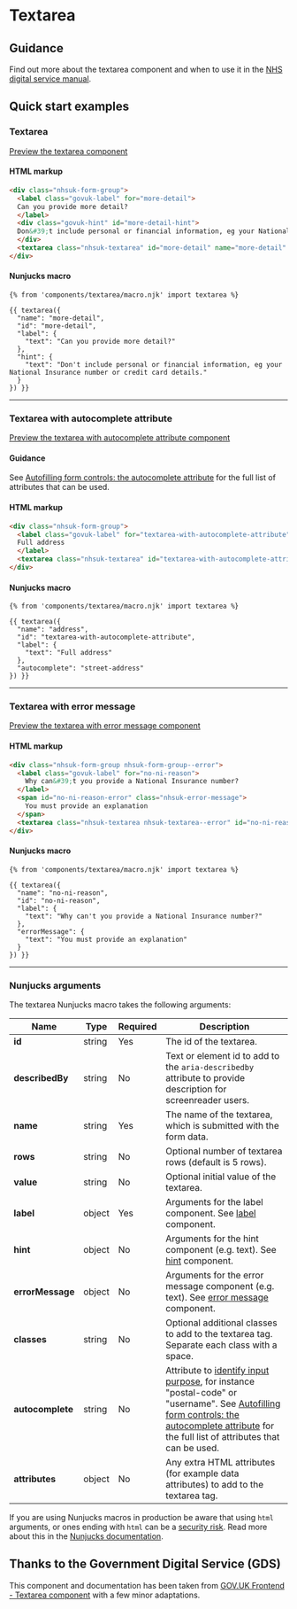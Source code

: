 # Textarea

## Guidance

Find out more about the textarea component and when to use it in the [NHS digital service manual](https://service-manual.nhs.uk/design-system/components/textarea).

## Quick start examples

### Textarea

[Preview the textarea component](https://nhsuk.github.io/nhsuk-frontend/components/textarea/index.html)

#### HTML markup

```html
<div class="nhsuk-form-group">
  <label class="govuk-label" for="more-detail">
  Can you provide more detail?
  </label>
  <div class="govuk-hint" id="more-detail-hint">
  Don&#39;t include personal or financial information, eg your National Insurance number or credit card details.
  </div>
  <textarea class="nhsuk-textarea" id="more-detail" name="more-detail" rows="5" aria-describedby="more-detail-hint"></textarea>
</div>
```

#### Nunjucks macro

```
{% from 'components/textarea/macro.njk' import textarea %}

{{ textarea({
  "name": "more-detail",
  "id": "more-detail",
  "label": {
    "text": "Can you provide more detail?"
  },
  "hint": {
    "text": "Don't include personal or financial information, eg your National Insurance number or credit card details."
  }
}) }}
```

---

### Textarea with autocomplete attribute

[Preview the textarea with autocomplete attribute component](https://nhsuk.github.io/nhsuk-frontend/components/textarea/autocomplete.html)

#### Guidance

See [Autofilling form controls: the autocomplete attribute](https://html.spec.whatwg.org/multipage/form-control-infrastructure.html#autofill) for the full list of attributes that can be used.

#### HTML markup

```html
<div class="nhsuk-form-group">
  <label class="govuk-label" for="textarea-with-autocomplete-attribute">
  Full address
  </label>
  <textarea class="nhsuk-textarea" id="textarea-with-autocomplete-attribute" name="address" rows="5" autocomplete="street-address"></textarea>
</div>
```

#### Nunjucks macro

```
{% from 'components/textarea/macro.njk' import textarea %}

{{ textarea({
  "name": "address",
  "id": "textarea-with-autocomplete-attribute",
  "label": {
    "text": "Full address"
  },
  "autocomplete": "street-address"
}) }}
```

---

### Textarea with error message

[Preview the textarea with error message component](https://nhsuk.github.io/nhsuk-frontend/components/textarea/error.html)

#### HTML markup

```html
<div class="nhsuk-form-group nhsuk-form-group--error">
  <label class="govuk-label" for="no-ni-reason">
    Why can&#39;t you provide a National Insurance number?
  </label>
  <span id="no-ni-reason-error" class="nhsuk-error-message">
    You must provide an explanation
  </span>
  <textarea class="nhsuk-textarea nhsuk-textarea--error" id="no-ni-reason" name="no-ni-reason" rows="5" aria-describedby="no-ni-reason-error"></textarea>
</div>
```

#### Nunjucks macro

```
{% from 'components/textarea/macro.njk' import textarea %}

{{ textarea({
  "name": "no-ni-reason",
  "id": "no-ni-reason",
  "label": {
    "text": "Why can't you provide a National Insurance number?"
  },
  "errorMessage": {
    "text": "You must provide an explanation"
  }
}) }}
```

---

### Nunjucks arguments

The textarea Nunjucks macro takes the following arguments:

| Name             | Type   | Required | Description                                                                                                                                                                                                                                                                                                                                               |
| ---------------- | ------ | -------- | --------------------------------------------------------------------------------------------------------------------------------------------------------------------------------------------------------------------------------------------------------------------------------------------------------------------------------------------------------- |
| **id**           | string | Yes      | The id of the textarea.                                                                                                                                                                                                                                                                                                                                   |
| **describedBy**  | string | No       | Text or element id to add to the `aria-describedby` attribute to provide description for screenreader users.                                                                                                                                                                                                                                              |
| **name**         | string | Yes      | The name of the textarea, which is submitted with the form data.                                                                                                                                                                                                                                                                                          |
| **rows**         | string | No       | Optional number of textarea rows (default is 5 rows).                                                                                                                                                                                                                                                                                                     |
| **value**        | string | No       | Optional initial value of the textarea.                                                                                                                                                                                                                                                                                                                   |
| **label**        | object | Yes      | Arguments for the label component. See [label](https://github.com/nhsuk/nhsuk-frontend/tree/master/packages/components/label) component.                                                                                                                                                                                                                  |
| **hint**         | object | No       | Arguments for the hint component (e.g. text). See [hint](https://github.com/nhsuk/nhsuk-frontend/tree/master/packages/components/hint) component.                                                                                                                                                                                                         |
| **errorMessage** | object | No       | Arguments for the error message component (e.g. text). See [error message](https://github.com/nhsuk/nhsuk-frontend/tree/master/packages/components/error-message) component.                                                                                                                                                                              |
| **classes**      | string | No       | Optional additional classes to add to the textarea tag. Separate each class with a space.                                                                                                                                                                                                                                                                 |
| **autocomplete** | string | No       | Attribute to [identify input purpose](https://www.w3.org/WAI/WCAG21/Understanding/identify-input-purpose.html), for instance "postal-code" or "username". See [Autofilling form controls: the autocomplete attribute](https://html.spec.whatwg.org/multipage/form-control-infrastructure.html#autofill) for the full list of attributes that can be used. |
| **attributes**   | object | No       | Any extra HTML attributes (for example data attributes) to add to the textarea tag.                                                                                                                                                                                                                                                                       |

If you are using Nunjucks macros in production be aware that using `html` arguments, or ones ending with `html` can be a [security risk](https://developer.mozilla.org/en-US/docs/Glossary/Cross-site_scripting). Read more about this in the [Nunjucks documentation](https://mozilla.github.io/nunjucks/api.html#user-defined-templates-warning).

## Thanks to the Government Digital Service (GDS)

This component and documentation has been taken from [GOV.UK Frontend - Textarea component](https://github.com/alphagov/govuk-frontend/tree/main/package/govuk/components/textarea) with a few minor adaptations.
